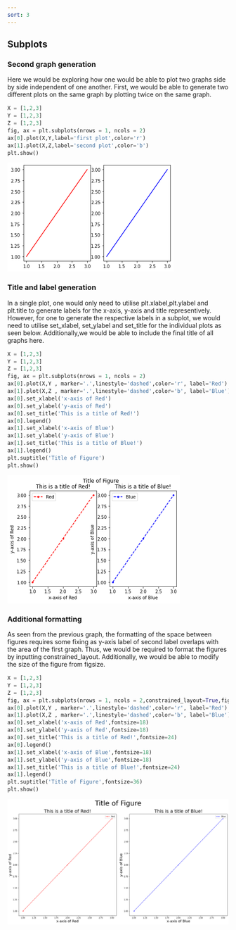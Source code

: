 ```yaml
---
sort: 3
---
```

## Subplots
### Second graph generation
Here we would be exploring how one would be able to plot two graphs side by side independent of one another.
First, we would be able to generate two different plots on the same graph by plotting twice on the same graph.

```python
X = [1,2,3]
Y = [1,2,3]
Z = [1,2,3]
fig, ax = plt.subplots(nrows = 1, ncols = 2)
ax[0].plot(X,Y,label='first plot',color='r')
ax[1].plot(X,Z,label='second plot',color='b')
plt.show()
```
![WorkshopImage 8](https://raw.githubusercontent.com/darren1998s/darren1998s.github.io/main/assets/images/tfi/basics%20plt/workshop8.png)

### Title and label generation  
In a single plot, one would only need to utilise plt.xlabel,plt.ylabel and plt.title to generate labels for the x-axis, y-axis and title representively. However, for one to generate the respective labels in a subplot, we would need to utilise set_xlabel, set_ylabel and set_title for the individual plots as seen below. Additionally,we would be able to include the final title of all graphs here.

```python
X = [1,2,3]
Y = [1,2,3]
Z = [1,2,3]
fig, ax = plt.subplots(nrows = 1, ncols = 2)
ax[0].plot(X,Y , marker='.',linestyle='dashed',color='r', label='Red')
ax[1].plot(X,Z , marker='.',linestyle='dashed',color='b', label='Blue')
ax[0].set_xlabel('x-axis of Red')
ax[0].set_ylabel('y-axis of Red')
ax[0].set_title('This is a title of Red!')
ax[0].legend()
ax[1].set_xlabel('x-axis of Blue')
ax[1].set_ylabel('y-axis of Blue')
ax[1].set_title('This is a title of Blue!')
ax[1].legend()
plt.suptitle('Title of Figure')
plt.show()
```
![WorkshopImage 9](https://raw.githubusercontent.com/darren1998s/darren1998s.github.io/main/assets/images/tfi/basics%20plt/workshop9.png)

### Additional formatting
As seen from the previous graph, the formatting of the space between figures requires some fixing as y-axis label of second label overlaps with the area of the first graph.
Thus, we would be required to format the figures by inputting constrained_layout. Additionally, we would be able to modify the size of the figure from figsize.
```python
X = [1,2,3]
Y = [1,2,3]
Z = [1,2,3]
fig, ax = plt.subplots(nrows = 1, ncols = 2,constrained_layout=True,figsize=(16,9))
ax[0].plot(X,Y , marker='.',linestyle='dashed',color='r', label='Red')
ax[1].plot(X,Z , marker='.',linestyle='dashed',color='b', label='Blue')
ax[0].set_xlabel('x-axis of Red',fontsize=18)
ax[0].set_ylabel('y-axis of Red',fontsize=18)
ax[0].set_title('This is a title of Red!',fontsize=24)
ax[0].legend()
ax[1].set_xlabel('x-axis of Blue',fontsize=18)
ax[1].set_ylabel('y-axis of Blue',fontsize=18)
ax[1].set_title('This is a title of Blue!',fontsize=24)
ax[1].legend()
plt.suptitle('Title of Figure',fontsize=36)
plt.show()
```
![WorkshopImage10](https://raw.githubusercontent.com/darren1998s/darren1998s.github.io/main/assets/images/tfi/basics%20plt/workshop10.png)

